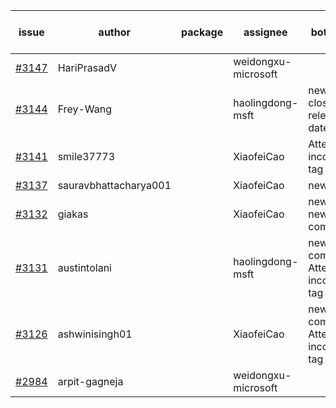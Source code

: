 | issue | author | package | assignee | bot advice | created date of issue | target release date | date from target |
| ------ | ------ | ------ | ------ | ------ | ------ | ------ | :-----: |
| [#3147](https://github.com/Azure/sdk-release-request/issues/3147) | HariPrasadV |  | weidongxu-microsoft |  | 09-07 | 10-11 |  |
| [#3144](https://github.com/Azure/sdk-release-request/issues/3144) | Frey-Wang |  | haolingdong-msft | new issue. close to release date.  | 09-06 | 09-12 | 0 |
| [#3141](https://github.com/Azure/sdk-release-request/issues/3141) | smile37773 |  | XiaofeiCao | Attention to inconsistent tag | 09-05 | 09-19 |  |
| [#3137](https://github.com/Azure/sdk-release-request/issues/3137) | sauravbhattacharya001 |  | XiaofeiCao | new issue. | 09-02 | 10-17 |  |
| [#3132](https://github.com/Azure/sdk-release-request/issues/3132) | giakas |  | XiaofeiCao | new issue. new comment. | 09-01 | 09-06 |  |
| [#3131](https://github.com/Azure/sdk-release-request/issues/3131) | austintolani |  | haolingdong-msft | new comment. Attention to inconsistent tag | 08-30 | 09-01 |  |
| [#3126](https://github.com/Azure/sdk-release-request/issues/3126) | ashwinisingh01 |  | XiaofeiCao | new comment. Attention to inconsistent tag | 08-29 | 09-02 |  |
| [#2984](https://github.com/Azure/sdk-release-request/issues/2984) | arpit-gagneja |  | weidongxu-microsoft |  | 07-05 | 09-30 |  |
